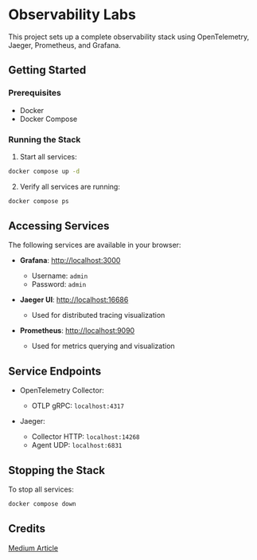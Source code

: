 # Observability Labs

This project sets up a complete observability stack using OpenTelemetry, Jaeger, Prometheus, and Grafana.

## Getting Started

### Prerequisites

- Docker
- Docker Compose

### Running the Stack

1. Start all services:
```bash
docker compose up -d
```

2. Verify all services are running:
```bash
docker compose ps
```

## Accessing Services

The following services are available in your browser:

- **Grafana**: [http://localhost:3000](http://localhost:3000)
  - Username: `admin`
  - Password: `admin`

- **Jaeger UI**: [http://localhost:16686](http://localhost:16686)
  - Used for distributed tracing visualization

- **Prometheus**: [http://localhost:9090](http://localhost:9090)
  - Used for metrics querying and visualization

## Service Endpoints

- OpenTelemetry Collector:
  - OTLP gRPC: `localhost:4317`

- Jaeger:
  - Collector HTTP: `localhost:14268`
  - Agent UDP: `localhost:6831`

## Stopping the Stack

To stop all services:
```bash
docker compose down
```

## Credits
[Medium Article](https://medium.com/@blackhorseya/deploying-opentelemetry-collector-jaeger-and-prometheus-with-docker-compose-for-observability-fedd7c0898b5)